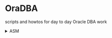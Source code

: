 # OraDBA
scripts and howtos for day to day Oracle DBA work

<details>
  <summary>ASM</summary>
  
  ### Oracle Automatic Storage Management (Oracle ASM) installation, maintenance and troubleshooting
  1. [ASMlib configure](https://github.com/denis-kol4ev/OraDBA/wiki/ASMlib-configure)
  2. [ASMlib deconfigure](https://github.com/denis-kol4ev/OraDBA/wiki/ASMlib-deconfigure)
  3. [ASMlib useful commands](https://github.com/denis-kol4ev/OraDBA/wiki/ASMlib-useful-commands)
  3. list
     * With some
     * Sub bullets
</details>
